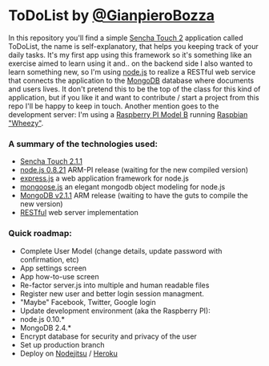 ToDoList by [@GianpieroBozza](http://twitter.com/GianpieroBozza)
========

In this repository you'll find a simple [Sencha Touch 2](http://www.sencha.com/products/touch) 
application called ToDoList, the name is self-explanatory, that helps you keeping track of your daily tasks.
It's my first app using this framework so it's something like an exercise aimed to learn using it and..
on the backend side I also wanted to learn something new, so I'm using [node.js](http://nodejs.org/) 
to realize a RESTful web service that connects the application to the 
[MongoDB](http://www.mongodb.org/) database where documents and users lives.
It don't pretend this to be the top of the class for this kind of application, but if you like it and want to 
contribute / start a project from this repo I'll be happy to keep in touch.
Another mention goes to the development server: I'm using a [Raspberry PI Model B](http://www.raspberrypi.org/) 
running [Raspbian "Wheezy"](http://www.raspbian.org/).

### A summary of the technologies used:
 * [Sencha Touch 2.1.1](http://www.sencha.com/products/touch)
 * [node.js 0.8.21](http://nodejs.org/) ARM-PI release (waiting for the new compiled version)
  * [express.js](http://expressjs.com/) a web application framework for node.js
  * [mongoose.js](http://mongoosejs.com/) an elegant mongodb object modeling for node.js
 * [MongoDB v2.1.1](http://www.mongodb.org/) ARM release (waiting to have the guts to compile the new version)
 * [RESTful](http://en.wikipedia.org/wiki/Representational_state_transfer) web server implementation

### Quick roadmap:
 * Complete User Model (change details, update password with confirmation, etc)
 * App settings screen
 * App how-to-use screen
 * Re-factor server.js into multiple and human readable files
 * Register new user and better login session managment.
 * "Maybe" Facebook, Twitter, Google login
 * Update development environment (aka the Raspberry PI):
  * node.js 0.10.*
  * MongoDB 2.4.* 
 * Encrypt database for security and privacy of the user
 * Set up production branch
 * Deploy on [Nodejitsu](https://www.nodejitsu.com/) / [Heroku](http://www.heroku.com/)

